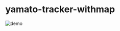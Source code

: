 # yamato-tracker-withmap

![demo](https://github.com/matzoka/yamato-tracker-withmap/issues/2#issue-870695702)
